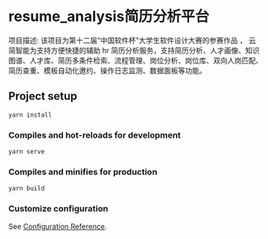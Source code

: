 # resume_analysis简历分析平台
项目描述: 该项目为第十二届“中国软件杯”大学生软件设计大赛的参赛作品 ， 云简智能为支持方便快捷的辅助 hr  简历分析服务，支持简历分析、人才画像、知识图谱、人才库、简历多条件检索、流程管理、岗位分析、岗位库、双向人岗匹配、简历查重、模板自动化邀约、操作日志监测、数据面板等功能。
## Project setup
```
yarn install
```

### Compiles and hot-reloads for development
```
yarn serve
```

### Compiles and minifies for production
```
yarn build
```

### Customize configuration
See [Configuration Reference](https://cli.vuejs.org/config/).
